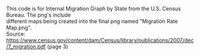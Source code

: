 This code is for Internal Migration Graph by State from the U.S. Census Bureau. The png's include   
different maps being created into the final png named "Migration Rate Map.png".   
Source: https://www.census.gov/content/dam/Census/library/publications/2007/dec/7_migration.pdf (page 3)

